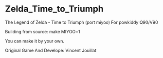 # Zelda_Time_to_Triumph 

The Legend of Zelda - Time to Triumph (port miyoo)
For powkiddy Q90/V90

Building from source: make MIYOO=1

You can make it by your own.


Original Game And Develope: Vincent Jouillat

